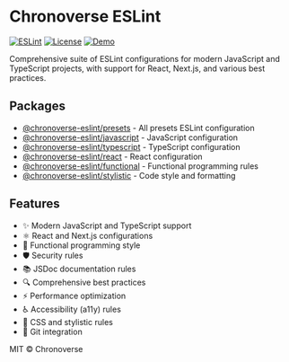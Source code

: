 # Chronoverse ESLint

[![ESLint](https://img.shields.io/badge/ESLint-v9.29.0-4B32C3.svg)](https://eslint.org)
[![License](https://img.shields.io/badge/license-MIT-4B32C3.svg)](LICENSE)
[![Demo](https://img.shields.io/badge/🛠️-Config%20Inspector-4B32C3)](https://gratisvictory.github.io/chronoverse-eslint)

Comprehensive suite of ESLint configurations for modern JavaScript and TypeScript projects, with support for React, Next.js, and various best practices.

## Packages

- [@chronoverse-eslint/presets](https://github.com/gratisvictory/chronoverse-eslint/tree/main/@chronoverse-eslint/presets) - All presets ESLint configuration
- [@chronoverse-eslint/javascript](https://github.com/gratisvictory/chronoverse-eslint/tree/main/@chronoverse-eslint/javascript) - JavaScript configuration
- [@chronoverse-eslint/typescript](https://github.com/gratisvictory/chronoverse-eslint/tree/main/@chronoverse-eslint/typescript) - TypeScript configuration
- [@chronoverse-eslint/react](https://github.com/gratisvictory/chronoverse-eslint/tree/main/@chronoverse-eslint/react) - React configuration
- [@chronoverse-eslint/functional](https://github.com/gratisvictory/chronoverse-eslint/tree/main/@chronoverse-eslint/functional) - Functional programming rules
- [@chronoverse-eslint/stylistic](https://github.com/gratisvictory/chronoverse-eslint/tree/main/@chronoverse-eslint/stylistic) - Code style and formatting

## Features

- ✨ Modern JavaScript and TypeScript support
- ⚛️ React and Next.js configurations
- 🧩 Functional programming style
- 🛡️ Security rules
- 📚 JSDoc documentation rules
- 🔍 Comprehensive best practices
- ⚡ Performance optimization
- ♿ Accessibility (a11y) rules
- 🎨 CSS and stylistic rules
- 🔄 Git integration

MIT © Chronoverse
